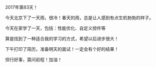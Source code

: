 2017年第83天！

今天北京下了一天雨，很冷！春天的雨，总是让人感到有点生机勃勃的样子。

今天在家学了一天，包括：性能优化、自定义控件等

算是找到了一种适合我的学习的方式，希望以后进步很大！

下午打印了简历，准备明天的面试！一定会有个好的结果！

但行好事，莫问前程！加油！

